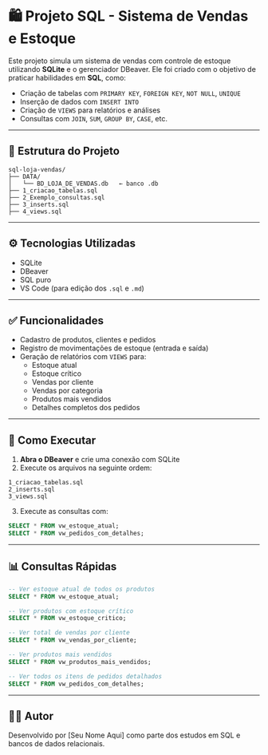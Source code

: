 # 🛍️ Projeto SQL - Sistema de Vendas e Estoque

Este projeto simula um sistema de vendas com controle de estoque utilizando **SQLite** e o gerenciador DBeaver. Ele foi criado com o objetivo de praticar habilidades em **SQL**, como:

- Criação de tabelas com `PRIMARY KEY`, `FOREIGN KEY`, `NOT NULL`, `UNIQUE`
- Inserção de dados com `INSERT INTO`
- Criação de `VIEWS` para relatórios e análises
- Consultas com `JOIN`, `SUM`, `GROUP BY`, `CASE`, etc.

---

## 📂 Estrutura do Projeto

```
sql-loja-vendas/
├── DATA/
│   └── BD_LOJA_DE_VENDAS.db   ← banco .db
├── 1_criacao_tabelas.sql
├── 2_Exemplo_consultas.sql
├── 3_inserts.sql
├── 4_views.sql
```

---

## ⚙️ Tecnologias Utilizadas

- SQLite
- DBeaver
- SQL puro
- VS Code (para edição dos `.sql` e `.md`)

---

## ✅ Funcionalidades

- Cadastro de produtos, clientes e pedidos
- Registro de movimentações de estoque (entrada e saída)
- Geração de relatórios com `VIEWS` para:
  - Estoque atual
  - Estoque crítico
  - Vendas por cliente
  - Vendas por categoria
  - Produtos mais vendidos
  - Detalhes completos dos pedidos

---

## 🧠 Como Executar

1. **Abra o DBeaver** e crie uma conexão com SQLite
2. Execute os arquivos na seguinte ordem:

```
1_criacao_tabelas.sql
2_inserts.sql
3_views.sql
```

3. Execute as consultas com:

```sql
SELECT * FROM vw_estoque_atual;
SELECT * FROM vw_pedidos_com_detalhes;
```

---

## 📊 Consultas Rápidas

```sql
-- Ver estoque atual de todos os produtos
SELECT * FROM vw_estoque_atual;

-- Ver produtos com estoque crítico
SELECT * FROM vw_estoque_critico;

-- Ver total de vendas por cliente
SELECT * FROM vw_vendas_por_cliente;

-- Ver produtos mais vendidos
SELECT * FROM vw_produtos_mais_vendidos;

-- Ver todos os itens de pedidos detalhados
SELECT * FROM vw_pedidos_com_detalhes;
```

---

## 👨‍💻 Autor

Desenvolvido por [Seu Nome Aqui] como parte dos estudos em SQL e bancos de dados relacionais.
